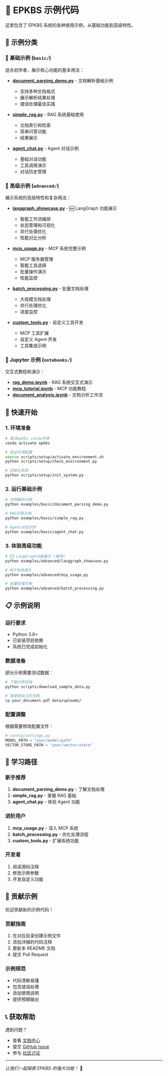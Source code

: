 # 📝 EPKBS 示例代码

这里包含了 EPKBS 系统的各种使用示例，从基础功能到高级特性。

## 📂 示例分类

### 🔰 基础示例 (`basic/`)

适合初学者，展示核心功能的基本用法：

- **[document_parsing_demo.py](basic/document_parsing_demo.py)** - 文档解析基础示例

  - 支持多种文档格式
  - 展示解析结果处理
  - 错误处理最佳实践

- **[simple_rag.py](basic/simple_rag.py)** - RAG 系统基础使用

  - 文档索引和检索
  - 简单问答功能
  - 结果展示

- **[agent_chat.py](basic/agent_chat.py)** - Agent 对话示例
  - 基础对话功能
  - 工具调用演示
  - 对话历史管理

### 🚀 高级示例 (`advanced/`)

展示系统的高级特性和复杂用法：

- **[langgraph_showcase.py](advanced/langgraph_showcase.py)** - 🆕 LangGraph 功能展示

  - 智能工作流编排
  - 状态管理和可视化
  - 并行处理优化
  - 性能对比分析

- **[mcp_usage.py](advanced/mcp_usage.py)** - MCP 系统完整示例

  - MCP 服务器管理
  - 智能工具选择
  - 批量操作演示
  - 性能监控

- **[batch_processing.py](advanced/batch_processing.py)** - 批量文档处理

  - 大规模文档处理
  - 并行处理优化
  - 进度监控

- **[custom_tools.py](advanced/custom_tools.py)** - 自定义工具开发
  - MCP 工具扩展
  - 自定义 Agent 开发
  - 工具集成示例

### 📓 Jupyter 示例 (`notebooks/`)

交互式教程和演示：

- **[rag_demo.ipynb](notebooks/rag_demo.ipynb)** - RAG 系统交互式演示
- **[mcp_tutorial.ipynb](notebooks/mcp_tutorial.ipynb)** - MCP 功能教程
- **[document_analysis.ipynb](notebooks/document_analysis.ipynb)** - 文档分析工作流

## 🚀 快速开始

### 1. 环境准备

```bash
# 激活epkbs conda环境
conda activate epkbs

# 验证环境配置
source scripts/setup/activate_environment.sh
python scripts/setup/check_environment.py

# 初始化系统
python scripts/setup/init_system.py
```

### 2. 运行基础示例

```bash
# 文档解析示例
python examples/basic/document_parsing_demo.py

# RAG问答示例
python examples/basic/simple_rag.py

# Agent对话示例
python examples/basic/agent_chat.py
```

### 3. 体验高级功能

```bash
# 🆕 LangGraph功能展示 (推荐)
python examples/advanced/langgraph_showcase.py

# MCP系统演示
python examples/advanced/mcp_usage.py

# 批量处理示例
python examples/advanced/batch_processing.py
```

## 📋 示例说明

### 运行要求

- Python 3.8+
- 已安装项目依赖
- 系统已完成初始化

### 数据准备

部分示例需要测试数据：

```bash
# 下载示例文档
python scripts/download_sample_data.py

# 或使用自己的文档
cp your_document.pdf data/uploads/
```

### 配置调整

根据需要修改配置文件：

```python
# config/settings.py
MODEL_PATH = "your/model/path"
VECTOR_STORE_PATH = "your/vector/store"
```

## 🎯 学习路径

### 新手推荐

1. **document_parsing_demo.py** - 了解文档处理
2. **simple_rag.py** - 掌握 RAG 基础
3. **agent_chat.py** - 体验 Agent 功能

### 进阶用户

1. **mcp_usage.py** - 深入 MCP 系统
2. **batch_processing.py** - 优化处理流程
3. **custom_tools.py** - 扩展系统功能

### 开发者

1. 阅读源码注释
2. 修改示例参数
3. 开发自定义功能

## 🤝 贡献示例

欢迎贡献新的示例代码！

### 贡献指南

1. 在对应目录创建示例文件
2. 添加详细的代码注释
3. 更新本 README 文档
4. 提交 Pull Request

### 示例规范

- 代码清晰易懂
- 包含错误处理
- 添加使用说明
- 提供预期输出

## 📞 获取帮助

遇到问题？

- 查看 [文档中心](../docs/README.md)
- 提交 [GitHub Issue](https://github.com/your-org/epkbs/issues)
- 参与 [社区讨论](https://github.com/your-org/epkbs/discussions)

---

_让我们一起探索 EPKBS 的强大功能！_ 🚀
